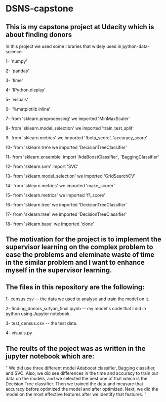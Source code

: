 # DSNS-capstone
## This is my capstone project at Udacity which is about finding donors
In this project we used some libraries that widely used in python-data-science:

1- 'numpy'

2- 'pandas'

3- 'time'

4- 'IPython.display'

5- 'visuals'

6- '%matplotlib inline'

7- from 'sklearn.preprocessing' we imported 'MinMaxScaler'

8- from 'sklearn.model_selection' we imported 'train_test_split'

9- from 'sklearn.metrics' we imported 'fbeta_score', 'accuracy_score'

10- from 'sklearn.tre'e we imported 'DecisionTreeClassifier'

11- from 'sklearn.ensemble' import 'AdaBoostClassifier', 'BaggingClassifier'

12- from 'sklearn.svm' import 'SVC'

13- from 'sklearn.model_selection' we imported 'GridSearchCV'

14- from 'sklearn.metrics' we imported 'make_scorer'

15- from 'sklearn.metrics' we imported 'f1_score'

16- from 'sklearn.tree' we imported 'DecisionTreeClassifier'

17- from 'sklearn.tree' we imported 'DecisionTreeClassifier'

18- from 'sklearn.base' we imported 'clone'


## The motivation for the project is to implement the supervisor learning on the complex problem to ease the problems and eleminate waste of time in the similar problem and I want to enhance myself in the supervisor learning.



## The files in this repository are the following:

1- census.csv -- the data we used to analyse and train the model on it.

2- finding_donors_sufyan_final.ipynb -- my model's code that I did in python using Jupyter notebook.

3- test_census.csv -- the test data.

4- visuals.py .


## The reults of the poject was as written in the jupyter notebook which are:

" We did use three different model Adaboost classifier, Bagging classifier, and SVC. Also, we did see differences in the time and accuracy to train our data on the models, and we selected the best one of that which is the Decision Tree classifier. Then we trained the data and measure that accuracy before optimized the model and after optimized. Next, we did the model on the most effective features after we identify that features. "
